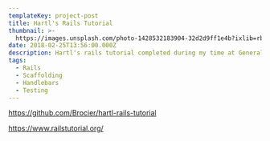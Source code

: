 ```yaml
---
templateKey: project-post
title: Hartl's Rails Tutorial
thumbnail: >-
  https://images.unsplash.com/photo-1428532183904-32d2d9ff1e4b?ixlib=rb-1.2.1&ixid=eyJhcHBfaWQiOjEyMDd9&auto=format&fit=crop&w=300&q=80
date: 2018-02-25T13:56:00.000Z
description: Hartl's rails tutorial completed during my time at General Assembly.
tags:
  - Rails
  - Scaffolding
  - Handlebars
  - Testing
---
```

https://github.com/Brocier/hartl-rails-tutorial

https://www.railstutorial.org/
